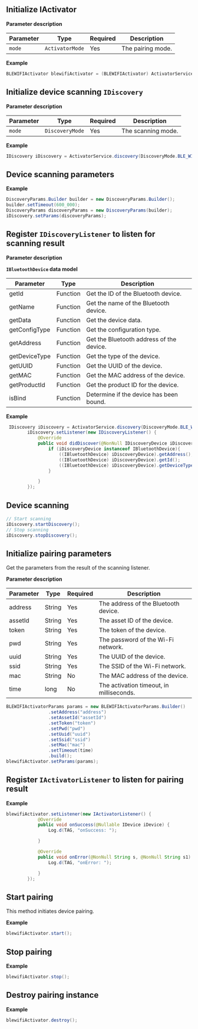 ## Initialize IActivator

**Parameter description**

| Parameter | Type | Required | Description |
| --- | --- | --- | --- |
| `mode` | `ActivatorMode` | Yes | The pairing mode. |

**Example**

```java
BLEWIFIActivator blewifiActivator = (BLEWIFIActivator) ActivatorService.activator(ActivatorMode.BLE_WIFI);
```

## Initialize device scanning `IDiscovery`

**Parameter description**

| Parameter | Type | Required | Description |
| --- | --- | --- | --- |
| `mode` | `DiscoveryMode` | Yes | The scanning mode. |

**Example**

```java
IDiscovery iDiscovery = ActivatorService.discovery(DiscoveryMode.BLE_WIFI);
```

## Device scanning parameters

**Example**

```java
DiscoveryParams.Builder builder = new DiscoveryParams.Builder();
builder.setTimeout(600_000);
DiscoveryParams discoveryParams = new DiscoveryParams(builder);
iDiscovery.setParams(discoveryParams);
```

## Register `IDiscoveryListener` to listen for scanning result

**Parameter description**

**`IBluetoothDevice` data model**

| Parameter | Type | Description |
|-------|------|------|
| getId | Function | Get the ID of the Bluetooth device. |
| getName | Function | Get the name of the Bluetooth device. |
| getData | Function | Get the device data. |
| getConfigType | Function | Get the configuration type. |
| getAddress | Function | Get the Bluetooth address of the device. |
| getDeviceType | Function | Get the type of the device. |
| getUUID | Function | Get the UUID of the device. |
| getMAC | Function | Get the MAC address of the device. |
| getProductId | Function | Get the product ID for the device. |
| isBind | Function | Determine if the device has been bound. |


**Example**

```java
 IDiscovery iDiscovery = ActivatorService.discovery(DiscoveryMode.BLE_WIFI);
        iDiscovery.setListener(new IDiscoveryListener() {
            @Override
            public void didDiscover(@NonNull IDiscoveryDevice iDiscoveryDevice) {
                if (iDiscoveryDevice instanceof IBluetoothDevice){
                    ((IBluetoothDevice) iDiscoveryDevice).getAddress();
                    ((IBluetoothDevice) iDiscoveryDevice).getId();
                    ((IBluetoothDevice) iDiscoveryDevice).getDeviceType();
                }

            }
        });
```

## Device scanning

```java
// Start scanning
iDiscovery.startDiscovery();
// Stop scanning
iDiscovery.stopDiscovery();
```

## Initialize pairing parameters

Get the parameters from the result of the scanning listener.

**Parameter description**

| Parameter | Type | Required | Description |
|-------|------|----------|------|
| address | String | Yes | The address of the Bluetooth device. |
| assetId | String | Yes | The asset ID of the device. |
| token | String | Yes | The token of the device. |
| pwd | String | Yes | The password of the Wi-Fi network. |
| uuid | String | Yes | The UUID of the device. |
| ssid | String | Yes | The SSID of the Wi-Fi network. |
| mac | String | No | The MAC address of the device. |
| time | long | No | The activation timeout, in milliseconds. |


```java
BLEWIFIActivatorParams params = new BLEWIFIActivatorParams.Builder()
                .setAddress("address")
                .setAssetId("assetId")
                .setToken("token")
                .setPwd("pwd")
                .setUuid("uuid")
                .setSsid("ssid")
                .setMac("mac")
                .setTimeout(time)
                .build();
blewifiActivator.setParams(params);
```


## Register `IActivatorListener` to listen for pairing result

**Example**

```java
blewifiActivator.setListener(new IActivatorListener() {
            @Override
            public void onSuccess(@Nullable IDevice iDevice) {
                Log.d(TAG, "onSuccess: ");

            }

            @Override
            public void onError(@NonNull String s, @NonNull String s1) {
                Log.d(TAG, "onError: ");

            }
        });
```

## Start pairing

This method initiates device pairing.

**Example**

```java
blewifiActivator.start();
```

## Stop pairing

**Example**

```java
blewifiActivator.stop();
```

## Destroy pairing instance

**Example**

```java
blewifiActivator.destroy();
```
